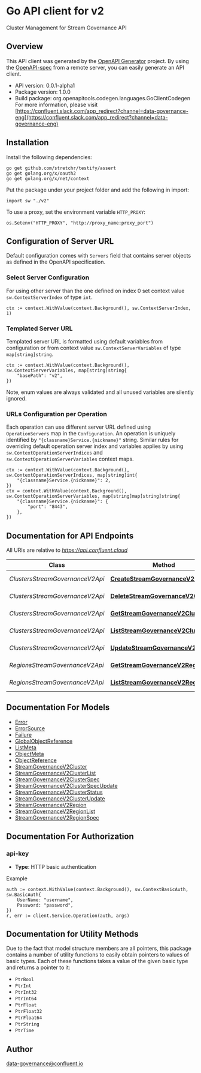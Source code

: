 # Go API client for v2

Cluster Management for Stream Governance API

## Overview
This API client was generated by the [OpenAPI Generator](https://openapi-generator.tech) project.  By using the [OpenAPI-spec](https://www.openapis.org/) from a remote server, you can easily generate an API client.

- API version: 0.0.1-alpha1
- Package version: 1.0.0
- Build package: org.openapitools.codegen.languages.GoClientCodegen
For more information, please visit [https://confluent.slack.com/app_redirect?channel=data-governance-eng](https://confluent.slack.com/app_redirect?channel=data-governance-eng)

## Installation

Install the following dependencies:

```shell
go get github.com/stretchr/testify/assert
go get golang.org/x/oauth2
go get golang.org/x/net/context
```

Put the package under your project folder and add the following in import:

```golang
import sw "./v2"
```

To use a proxy, set the environment variable `HTTP_PROXY`:

```golang
os.Setenv("HTTP_PROXY", "http://proxy_name:proxy_port")
```

## Configuration of Server URL

Default configuration comes with `Servers` field that contains server objects as defined in the OpenAPI specification.

### Select Server Configuration

For using other server than the one defined on index 0 set context value `sw.ContextServerIndex` of type `int`.

```golang
ctx := context.WithValue(context.Background(), sw.ContextServerIndex, 1)
```

### Templated Server URL

Templated server URL is formatted using default variables from configuration or from context value `sw.ContextServerVariables` of type `map[string]string`.

```golang
ctx := context.WithValue(context.Background(), sw.ContextServerVariables, map[string]string{
	"basePath": "v2",
})
```

Note, enum values are always validated and all unused variables are silently ignored.

### URLs Configuration per Operation

Each operation can use different server URL defined using `OperationServers` map in the `Configuration`.
An operation is uniquely identified by `"{classname}Service.{nickname}"` string.
Similar rules for overriding default operation server index and variables applies by using `sw.ContextOperationServerIndices` and `sw.ContextOperationServerVariables` context maps.

```
ctx := context.WithValue(context.Background(), sw.ContextOperationServerIndices, map[string]int{
	"{classname}Service.{nickname}": 2,
})
ctx = context.WithValue(context.Background(), sw.ContextOperationServerVariables, map[string]map[string]string{
	"{classname}Service.{nickname}": {
		"port": "8443",
	},
})
```

## Documentation for API Endpoints

All URIs are relative to *https://api.confluent.cloud*

Class | Method | HTTP request | Description
------------ | ------------- | ------------- | -------------
*ClustersStreamGovernanceV2Api* | [**CreateStreamGovernanceV2Cluster**](docs/ClustersStreamGovernanceV2Api.md#createstreamgovernancev2cluster) | **Post** /stream-governance/v2/clusters | Create a Cluster
*ClustersStreamGovernanceV2Api* | [**DeleteStreamGovernanceV2Cluster**](docs/ClustersStreamGovernanceV2Api.md#deletestreamgovernancev2cluster) | **Delete** /stream-governance/v2/clusters/{id} | Delete a Cluster
*ClustersStreamGovernanceV2Api* | [**GetStreamGovernanceV2Cluster**](docs/ClustersStreamGovernanceV2Api.md#getstreamgovernancev2cluster) | **Get** /stream-governance/v2/clusters/{id} | Read a Cluster
*ClustersStreamGovernanceV2Api* | [**ListStreamGovernanceV2Clusters**](docs/ClustersStreamGovernanceV2Api.md#liststreamgovernancev2clusters) | **Get** /stream-governance/v2/clusters | List of Clusters
*ClustersStreamGovernanceV2Api* | [**UpdateStreamGovernanceV2Cluster**](docs/ClustersStreamGovernanceV2Api.md#updatestreamgovernancev2cluster) | **Patch** /stream-governance/v2/clusters/{id} | Update a Cluster
*RegionsStreamGovernanceV2Api* | [**GetStreamGovernanceV2Region**](docs/RegionsStreamGovernanceV2Api.md#getstreamgovernancev2region) | **Get** /stream-governance/v2/regions/{id} | Read a Region
*RegionsStreamGovernanceV2Api* | [**ListStreamGovernanceV2Regions**](docs/RegionsStreamGovernanceV2Api.md#liststreamgovernancev2regions) | **Get** /stream-governance/v2/regions | List of Regions


## Documentation For Models

 - [Error](docs/Error.md)
 - [ErrorSource](docs/ErrorSource.md)
 - [Failure](docs/Failure.md)
 - [GlobalObjectReference](docs/GlobalObjectReference.md)
 - [ListMeta](docs/ListMeta.md)
 - [ObjectMeta](docs/ObjectMeta.md)
 - [ObjectReference](docs/ObjectReference.md)
 - [StreamGovernanceV2Cluster](docs/StreamGovernanceV2Cluster.md)
 - [StreamGovernanceV2ClusterList](docs/StreamGovernanceV2ClusterList.md)
 - [StreamGovernanceV2ClusterSpec](docs/StreamGovernanceV2ClusterSpec.md)
 - [StreamGovernanceV2ClusterSpecUpdate](docs/StreamGovernanceV2ClusterSpecUpdate.md)
 - [StreamGovernanceV2ClusterStatus](docs/StreamGovernanceV2ClusterStatus.md)
 - [StreamGovernanceV2ClusterUpdate](docs/StreamGovernanceV2ClusterUpdate.md)
 - [StreamGovernanceV2Region](docs/StreamGovernanceV2Region.md)
 - [StreamGovernanceV2RegionList](docs/StreamGovernanceV2RegionList.md)
 - [StreamGovernanceV2RegionSpec](docs/StreamGovernanceV2RegionSpec.md)


## Documentation For Authorization



### api-key

- **Type**: HTTP basic authentication

Example

```golang
auth := context.WithValue(context.Background(), sw.ContextBasicAuth, sw.BasicAuth{
    UserName: "username",
    Password: "password",
})
r, err := client.Service.Operation(auth, args)
```


## Documentation for Utility Methods

Due to the fact that model structure members are all pointers, this package contains
a number of utility functions to easily obtain pointers to values of basic types.
Each of these functions takes a value of the given basic type and returns a pointer to it:

* `PtrBool`
* `PtrInt`
* `PtrInt32`
* `PtrInt64`
* `PtrFloat`
* `PtrFloat32`
* `PtrFloat64`
* `PtrString`
* `PtrTime`

## Author

data-governance@confluent.io

